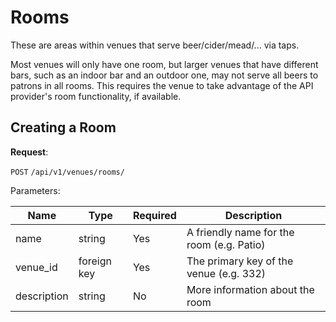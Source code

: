 # Rooms

These are areas within venues that serve beer/cider/mead/... via taps.

Most venues will only have one room, but larger venues that have different bars,
such as an indoor bar and an outdoor one, may not serve all beers to patrons in
all rooms. This requires the venue to take advantage of the API provider's
room functionality, if available.

## Creating a Room

**Request**:

`POST` `/api/v1/venues/rooms/`

Parameters:

Name              | Type        | Required | Description
------------------|-------------|----------|------------
name              | string      | Yes      | A friendly name for the room (e.g. Patio)
venue_id          | foreign key | Yes      | The primary key of the venue (e.g. 332)
description       | string      | No       | More information about the room
